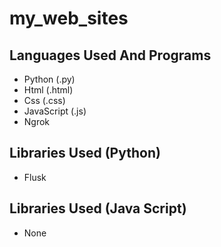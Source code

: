 # my_web_sites
Languages ​​Used And Programs
-
- Python (.py)
- Html (.html)
- Css (.css)
- JavaScript (.js)
- Ngrok
  
Libraries Used (Python)
-
- Flusk

Libraries Used (Java Script)
-
- None
